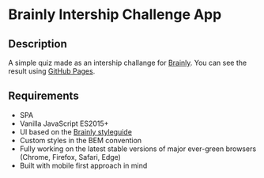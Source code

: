 # Brainly Intership Challenge App

## Description

A simple quiz made as an intership challange for [Brainly](https://brainly.co/). You can see the result using [GitHub Pages](https://marcinrestel.github.io/Simple-quiz-for-Brainly/quiz.html). 


## Requirements

* SPA
* Vanilla JavaScript ES2015+
* UI based on the [Brainly styleguide](https://styleguide.brainly.com)
* Custom styles in the BEM convention
* Fully working on the latest stable versions of major ever-green browsers (Chrome, Firefox, Safari, Edge)
* Built with mobile first approach in mind

